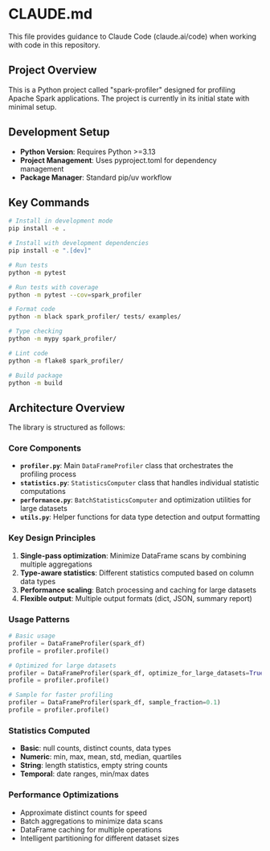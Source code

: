 # CLAUDE.md

This file provides guidance to Claude Code (claude.ai/code) when working with code in this repository.

## Project Overview

This is a Python project called "spark-profiler" designed for profiling Apache Spark applications. The project is currently in its initial state with minimal setup.

## Development Setup

- **Python Version**: Requires Python >=3.13
- **Project Management**: Uses pyproject.toml for dependency management
- **Package Manager**: Standard pip/uv workflow

## Key Commands

```bash
# Install in development mode
pip install -e .

# Install with development dependencies
pip install -e ".[dev]"

# Run tests
python -m pytest

# Run tests with coverage
python -m pytest --cov=spark_profiler

# Format code
python -m black spark_profiler/ tests/ examples/

# Type checking
python -m mypy spark_profiler/

# Lint code
python -m flake8 spark_profiler/

# Build package
python -m build
```

## Architecture Overview

The library is structured as follows:

### Core Components
- **`profiler.py`**: Main `DataFrameProfiler` class that orchestrates the profiling process
- **`statistics.py`**: `StatisticsComputer` class that handles individual statistic computations
- **`performance.py`**: `BatchStatisticsComputer` and optimization utilities for large datasets
- **`utils.py`**: Helper functions for data type detection and output formatting

### Key Design Principles
1. **Single-pass optimization**: Minimize DataFrame scans by combining multiple aggregations
2. **Type-aware statistics**: Different statistics computed based on column data types
3. **Performance scaling**: Batch processing and caching for large datasets
4. **Flexible output**: Multiple output formats (dict, JSON, summary report)

### Usage Patterns
```python
# Basic usage
profiler = DataFrameProfiler(spark_df)
profile = profiler.profile()

# Optimized for large datasets
profiler = DataFrameProfiler(spark_df, optimize_for_large_datasets=True)
profile = profiler.profile()

# Sample for faster profiling
profiler = DataFrameProfiler(spark_df, sample_fraction=0.1)
profile = profiler.profile()
```

### Statistics Computed
- **Basic**: null counts, distinct counts, data types
- **Numeric**: min, max, mean, std, median, quartiles
- **String**: length statistics, empty string counts
- **Temporal**: date ranges, min/max dates

### Performance Optimizations
- Approximate distinct counts for speed
- Batch aggregations to minimize data scans
- DataFrame caching for multiple operations
- Intelligent partitioning for different dataset sizes